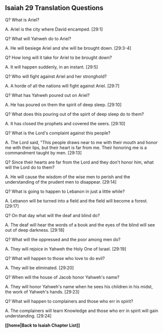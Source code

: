 ## Isaiah 29 Translation Questions ##

Q? What is Ariel?

A. Ariel is the city where David encamped. [29:1]

Q? What will Yahweh do to Ariel?

A. He will besiege Ariel and she will be brought down. [29:3-4]

Q? How long will it take for Ariel to be brought down?

A. It will happen suddenly, in an instant. [29:5]

Q? Who will fight against Ariel and her stronghold?

A. A horde of all the nations will fight against Ariel. [29:7]

Q? What has Yahweh poured out on Ariel?

A. He has poured on them the spirit of deep sleep. [29:10]

Q? What does this pouring out of the spirit of deep sleep do to them?

A. It has closed the prophets and covered the seers. [29:10]

Q? What is the Lord's complaint against this people?

A. The Lord said, "This people draws near to me with their mouth and honor me with their lips, but their heart is far from me. Their honoring me is a commandment taught by men. [29:13]

Q? Since their hearts are far from the Lord and they don't honor him, what will the Lord do to them?

A. He will cause the wisdom of the wise men to perish and the understanding of the prudent men to disappear. [29:14]

Q? What is going to happen to Lebanon in just a little while?

A. Lebanon will be turned into a field and the field will become a forest. [29:17]

Q? On that day what will the deaf and blind do?

A. The deaf will hear the words of a book and the eyes of the blind will see out of deep darkness. [29:18]

Q? What will the oppressed and the poor among men do?

A. They will rejoice in Yahweh the Holy One of Israel. [29:19]

Q? What will happen to those who love to do evil?

A. They will be eliminated. [29:20]

Q? When will the house of Jacob honor Yahweh's name?

A. They will honor Yahweh's name when he sees his children in his midst, the work of Yahweh's hands. [29:23]

Q? What will happen to complainers and those who err in spirit?

A. The complainers will learn Knowledge and those who err in spirit will gain understanding. [29:24]

__[[home|Back to Isaiah Chapter List]]__

